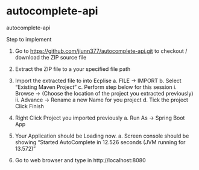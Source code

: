 # autocomplete-api
autocomplete-api

Step to implement

1.	Go to https://github.com/jiunn377/autocomplete-api.git to checkout / download the ZIP source file

2.	Extract the ZIP file to a your specified file path

3.	Import the extracted file to into Ecplise
     a.	FILE -> IMPORT
     b.	Select “Existing Maven Project”
     c.	Perform step below for this session 
          i.	Browse -> (Choose the location of the project you extracted previously)
          ii.	Advance -> Rename a new Name for you project
      d.	Tick the project Click Finish
      
4.	Right Click Project  you imported previously
      a.	Run As -> Spring Boot App

5.	Your Application should be Loading now.
      a.	Screen console should be showing “Started AutoComplete in 12.526 seconds (JVM running for 13.572)”
 
6.	Go to web browser and type in http://localhost:8080
 


 
 

 
